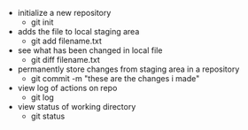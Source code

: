 - initialize a new repository
  - git init
- adds the file to local staging area
  - git add filename.txt
- see what has been changed in local file
  - git diff filename.txt
- permanently store changes from staging area in a repository
  - git commit -m "these are the changes i made"
- view log of actions on repo
  - git log
- view status of working directory
  - git status
